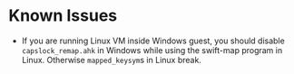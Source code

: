 # Known Issues

- If you are running Linux VM inside Windows guest, you should disable `capslock_remap.ahk` in Windows while using the
    swift-map program in Linux. Otherwise `mapped_keysym`s in Linux break.
